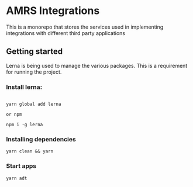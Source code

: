 # AMRS Integrations
This is a monorepo that stores the services used in implementing integrations with different third party applications

## Getting started

Lerna is being used to manage the various packages. This is a requirement for running the project.

### Install lerna:
 
``` Using yarn 

yarn global add lerna 

or npm 

npm i -g lerna
```
### Installing dependencies
```yarn clean && yarn```

### Start apps

```yarn adt```
